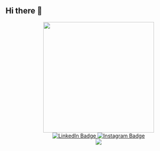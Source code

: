 ## Hi there 👋

<div id="header" align="center">
  <img src="https://i.giphy.com/media/v1.Y2lkPTc5MGI3NjExNWRrcm9iYnJ5b2RreDU4cXNweG9kaDBobnJ2ZzQ4aHE0cHZ4a2swaCZlcD12MV9pbnRlcm5hbF9naWZfYnlfaWQmY3Q9Zw/VbnUQpnihPSIgIXuZv/giphy.gif" width="300"/>
  
  <div id="badges">
    <a href="https://www.linkedin.com/in/tomoe0905">
      <img src="https://img.shields.io/badge/LinkedIn-0077B5?style=for-the-badge&logo=linkedin&logoColor=white" alt="LinkedIn Badge"/>
    </a>
    <a href="https://www.instagram.com/tomoe__95">
      <img src="https://img.shields.io/badge/Instagram-%23E4405F.svg?style=for-the-badge&logo=Instagram&logoColor=white" alt="Instagram Badge"/>
    </a>
</div>

<img src="https://komarev.com/ghpvc/?username=Tomoe0905"/>

<!--
**Tomoe0905/Tomoe0905** is a ✨ _special_ ✨ repository because its `README.md` (this file) appears on your GitHub profile.

Here are some ideas to get you started:

- 🔭 I’m currently working on ...
- 🌱 I’m currently learning ...
- 👯 I’m looking to collaborate on ...
- 🤔 I’m looking for help with ...
- 💬 Ask me about ...
- 📫 How to reach me: ...
- 😄 Pronouns: ...
- ⚡ Fun fact: ...
-->
